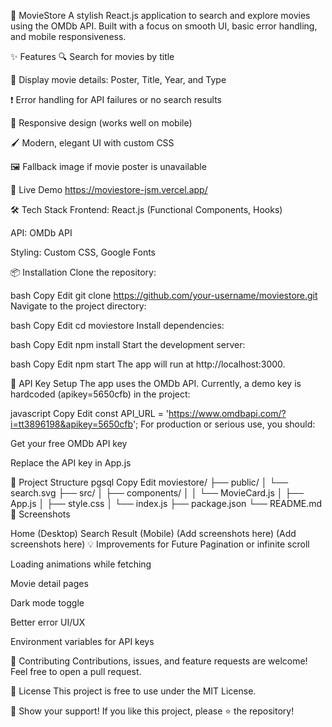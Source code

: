🎥 MovieStore
A stylish React.js application to search and explore movies using the OMDb API.
Built with a focus on smooth UI, basic error handling, and mobile responsiveness.

✨ Features
🔍 Search for movies by title

🎴 Display movie details: Poster, Title, Year, and Type

❗ Error handling for API failures or no search results

📱 Responsive design (works well on mobile)

🖌️ Modern, elegant UI with custom CSS

🖼️ Fallback image if movie poster is unavailable

🚀 Live Demo
https://moviestore-jsm.vercel.app/

🛠️ Tech Stack
Frontend: React.js (Functional Components, Hooks)

API: OMDb API

Styling: Custom CSS, Google Fonts

📦 Installation
Clone the repository:

bash
Copy
Edit
git clone https://github.com/your-username/moviestore.git
Navigate to the project directory:

bash
Copy
Edit
cd moviestore
Install dependencies:

bash
Copy
Edit
npm install
Start the development server:

bash
Copy
Edit
npm start
The app will run at http://localhost:3000.

🔑 API Key Setup
The app uses the OMDb API.
Currently, a demo key is hardcoded (apikey=5650cfb) in the project:

javascript
Copy
Edit
const API_URL = 'https://www.omdbapi.com/?i=tt3896198&apikey=5650cfb';
For production or serious use, you should:

Get your free OMDb API key

Replace the API key in App.js

📂 Project Structure
pgsql
Copy
Edit
moviestore/
├── public/
│   └── search.svg
├── src/
│   ├── components/
│   │   └── MovieCard.js
│   ├── App.js
│   ├── style.css
│   └── index.js
├── package.json
└── README.md
📸 Screenshots

Home (Desktop)	Search Result (Mobile)
(Add screenshots here)	(Add screenshots here)
💡 Improvements for Future
Pagination or infinite scroll

Loading animations while fetching

Movie detail pages

Dark mode toggle

Better error UI/UX

Environment variables for API keys

🤝 Contributing
Contributions, issues, and feature requests are welcome!
Feel free to open a pull request.

🧾 License
This project is free to use under the MIT License.

🌟 Show your support!
If you like this project, please ⭐️ the repository!

